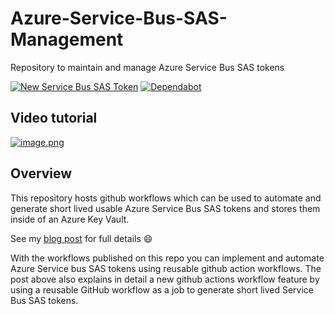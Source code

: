 # Azure-Service-Bus-SAS-Management
Repository to maintain and manage Azure Service Bus SAS tokens

[![New Service Bus SAS Token](https://github.com/Pwd9000-ML/Azure-Service-Bus-SAS-Management/actions/workflows/new-service-bus-sas-token.yaml/badge.svg)](https://github.com/Pwd9000-ML/Azure-Service-Bus-SAS-Management/actions/workflows/new-service-bus-sas-token.yaml) [![Dependabot](https://badgen.net/badge/Dependabot/enabled/green?icon=dependabot)](https://dependabot.com/)

## Video tutorial

[![image.png](http://img.youtube.com/vi/tUNxpPecxKU/0.jpg)](http://www.youtube.com/watch?v=tUNxpPecxKU "Reusable GitHub workflows to automate tokens")

## Overview

This repository hosts github workflows which can be used to automate and generate short lived usable Azure Service Bus SAS tokens and stores them inside of an Azure Key Vault.

See my [blog post](https://dev.to/pwd9000/automate-azure-service-bus-sas-tokens-with-github-37ok) for full details :smile:

With the workflows published on this repo you can implement and automate Azure Service bus SAS tokens using reusable github action workflows. The post above also explains in detail a new github actions workflow feature by using a reusable GitHub workflow as a job to generate short lived Service Bus SAS tokens.  
